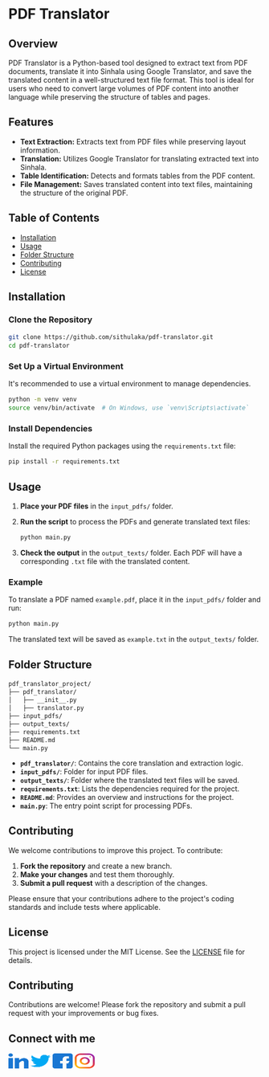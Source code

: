 # PDF Translator

## Overview

PDF Translator is a Python-based tool designed to extract text from PDF documents, translate it into Sinhala using Google Translator, and save the translated content in a well-structured text file format. This tool is ideal for users who need to convert large volumes of PDF content into another language while preserving the structure of tables and pages.

## Features

- **Text Extraction:** Extracts text from PDF files while preserving layout information.
- **Translation:** Utilizes Google Translator for translating extracted text into Sinhala.
- **Table Identification:** Detects and formats tables from the PDF content.
- **File Management:** Saves translated content into text files, maintaining the structure of the original PDF.

## Table of Contents

- [Installation](#installation)
- [Usage](#usage)
- [Folder Structure](#folder-structure)
- [Contributing](#contributing)
- [License](#license)

## Installation

### Clone the Repository

```bash
git clone https://github.com/sithulaka/pdf-translator.git
cd pdf-translator
```

### Set Up a Virtual Environment

It's recommended to use a virtual environment to manage dependencies.

```bash
python -m venv venv
source venv/bin/activate  # On Windows, use `venv\Scripts\activate`
```

### Install Dependencies

Install the required Python packages using the `requirements.txt` file:

```bash
pip install -r requirements.txt
```

## Usage

1. **Place your PDF files** in the `input_pdfs/` folder.

2. **Run the script** to process the PDFs and generate translated text files:

   ```bash
   python main.py
   ```

3. **Check the output** in the `output_texts/` folder. Each PDF will have a corresponding `.txt` file with the translated content.

### Example

To translate a PDF named `example.pdf`, place it in the `input_pdfs/` folder and run:

```bash
python main.py
```

The translated text will be saved as `example.txt` in the `output_texts/` folder.

## Folder Structure

```
pdf_translator_project/
├── pdf_translator/
│   ├── __init__.py
│   ├── translator.py
├── input_pdfs/
├── output_texts/
├── requirements.txt
├── README.md
└── main.py
```

- **`pdf_translator/`**: Contains the core translation and extraction logic.
- **`input_pdfs/`**: Folder for input PDF files.
- **`output_texts/`**: Folder where the translated text files will be saved.
- **`requirements.txt`**: Lists the dependencies required for the project.
- **`README.md`**: Provides an overview and instructions for the project.
- **`main.py`**: The entry point script for processing PDFs.

## Contributing

We welcome contributions to improve this project. To contribute:

1. **Fork the repository** and create a new branch.
2. **Make your changes** and test them thoroughly.
3. **Submit a pull request** with a description of the changes.

Please ensure that your contributions adhere to the project's coding standards and include tests where applicable.

## License
This project is licensed under the MIT License. See the [LICENSE](LICENSE) file for details.

## Contributing
Contributions are welcome! Please fork the repository and submit a pull request with your improvements or bug fixes.

## Connect with me
<p align="left">
<a href="https://linkedin.com/in/sithulaka" target="blank"><img align="center" src="https://github.com/sithulaka/sithulaka/blob/main/image/icon/linked-in-alt.svg" alt="sithulaka" height="30" width="40" /></a>
<a href="https://twitter.com/sithulaka" target="blank"><img align="center" src="https://github.com/sithulaka/sithulaka/blob/main/image/icon/twitter.svg" alt="sithulaka" height="30" width="40" /></a>
<a href="https://fb.com/senithu.sithulaka.7" target="blank"><img align="center" src="https://github.com/sithulaka/sithulaka/blob/main/image/icon/facebook.svg" alt="sithulaka" height="30" width="40" /></a>
<a href="https://instagram.com/_sithulaka_" target="blank"><img align="center" src="https://github.com/sithulaka/sithulaka/blob/main/image/icon/instagram.svg" alt="sithulaka" height="30" width="40" /></a>
<!-- <a href="https://discord.gg/ugdvth5b6H" target="blank"><img align="center" src="https://github.com/sithulaka/sithulaka/blob/main/image/icon/discord.svg" alt="sithulaka" height="30" width="40" /></a> -->
</p><br>
